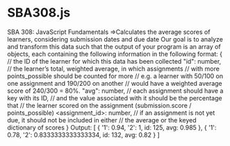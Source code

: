 # SBA308.js
SBA 308: JavaScript Fundamentals
=>Calculates the average scores of learners, considering submission dates and due date
Our goal is to analyze and transform this data such that the output of your program is an array of objects, each containing the following information in the following format:
{
    // the ID of the learner for which this data has been collected
    "id": number,
    // the learner’s total, weighted average, in which assignments
    // with more points_possible should be counted for more
    // e.g. a learner with 50/100 on one assignment and 190/200 on another
    // would have a weighted average score of 240/300 = 80%.
    "avg": number,
    // each assignment should have a key with its ID,
    // and the value associated with it should be the percentage that
    // the learner scored on the assignment (submission.score / points_possible)
    <assignment_id>: number,
    // if an assignment is not yet due, it should not be included in either
    // the average or the keyed dictionary of scores
}
Output:
[
  { '1': 0.94, '2': 1, id: 125, avg: 0.985 },
  { '1': 0.78, '2': 0.8333333333333334, id: 132, avg: 0.82 }
]
